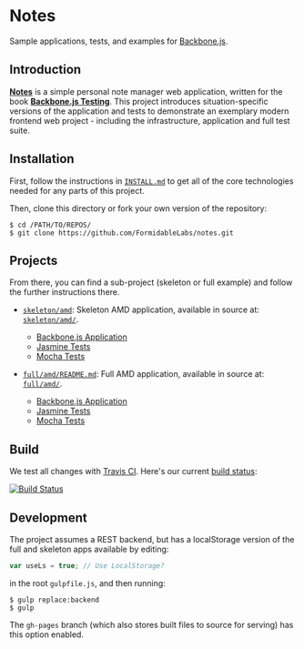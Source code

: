 Notes
=====

Sample applications, tests, and examples for [Backbone.js][backbone].


## Introduction

**[Notes][notes_demo]** is a simple personal note manager web application,
written for the book **[Backbone.js Testing][packt]**. This project introduces
situation-specific versions of the application and tests to demonstrate an
exemplary modern frontend web project - including the infrastructure,
application and full test suite.


## Installation

First, follow the instructions in [`INSTALL.md`](INSTALL.md) to get all of the
core technologies needed for any parts of this project.

Then, clone this directory or fork your own version of the repository:

```
$ cd /PATH/TO/REPOS/
$ git clone https://github.com/FormidableLabs/notes.git
```

## Projects

From there, you can find a sub-project (skeleton or full example) and follow
the further instructions there.

* [`skeleton/amd`](skeleton/amd): Skeleton AMD application,
  available in source at: [`skeleton/amd/`](skeleton/amd/).
    * [Backbone.js Application](http://formidablelabs.github.io/notes/skeleton/amd/app/index.html)
    * [Jasmine Tests](http://formidablelabs.github.io/notes/skeleton/amd/test/jasmine/test.html)
    * [Mocha Tests](http://formidablelabs.github.io/notes/skeleton/amd/test/mocha/test.html)

* [`full/amd/README.md`](full/amd/README.md): Full AMD application, available
  in source at: [`full/amd/`](full/amd/).
    * [Backbone.js Application](http://formidablelabs.github.io/notes/full/amd/app/index.html)
    * [Jasmine Tests](http://formidablelabs.github.io/notes/full/amd/test/jasmine/test.html)
    * [Mocha Tests](http://formidablelabs.github.io/notes/full/amd/test/mocha/test.html)


## Build

We test all changes with [Travis CI][trav]. Here's our current
[build status][trav_site]:

[![Build Status][trav_img]][trav_site]


## Development

The project assumes a REST backend, but has a localStorage version of the full
and skeleton apps available by editing:

```js
var useLs = true; // Use LocalStorage?
```

in the root `gulpfile.js`, and then running:

```
$ gulp replace:backend
$ gulp
```

The `gh-pages` branch (which also stores built files to source for serving)
has this option enabled.


[notes_demo]: ./full/amd/app/index.html
[packt]: http://www.packtpub.com/backbonejs-testing/book
[backbone]: http://backbonejs.org/
[trav]: https://travis-ci.org/
[trav_img]: https://api.travis-ci.org/FormidableLabs/notes.png
[trav_site]: https://travis-ci.org/FormidableLabs/notes
